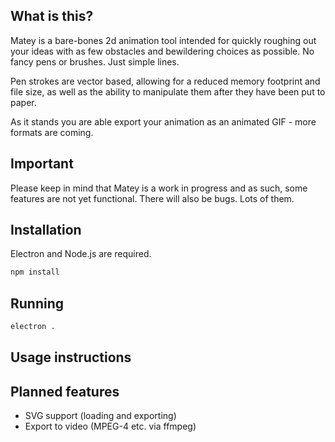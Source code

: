 ## What is this?

Matey is a bare-bones 2d animation tool intended for quickly roughing out your
ideas with as few obstacles and bewildering choices as possible. No fancy pens
or brushes. Just simple lines.

Pen strokes are vector based, allowing for a reduced memory footprint and file
size, as well as the ability to manipulate them after they have been put to
paper.

As it stands you are able export your animation as an animated GIF - more
formats are coming.

## Important

Please keep in mind that Matey is a work in progress and as such, some features
are not yet functional. There will also be bugs. Lots of them.

## Installation

Electron and Node.js are required.

```sh
npm install
```

## Running

```sh
electron .
```

## Usage instructions




## Planned features

 - SVG support (loading and exporting)
 - Export to video (MPEG-4 etc. via ffmpeg)
